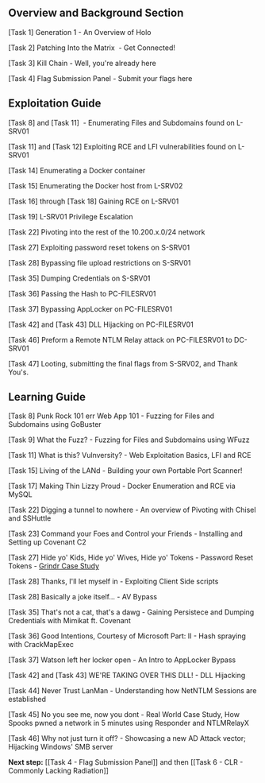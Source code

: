 
## Overview and Background Section

[Task 1] Generation 1 - An Overview of Holo

[Task 2] Patching Into the Matrix  - Get Connected!

[Task 3] Kill Chain - Well, you're already here

[Task 4] Flag Submission Panel - Submit your flags here

  

## Exploitation Guide

[Task 8] and [Task 11]  - Enumerating Files and Subdomains found on L-SRV01

[Task 11] and [Task 12] Exploiting RCE and LFI vulnerabilities found on L-SRV01

[Task 14] Enumerating a Docker container

[Task 15] Enumerating the Docker host from L-SRV02

[Task 16] through [Task 18] Gaining RCE on L-SRV01

[Task 19] L-SRV01 Privilege Escalation

[Task 22] Pivoting into the rest of the 10.200.x.0/24 network

[Task 27] Exploiting password reset tokens on S-SRV01  

[Task 28] Bypassing file upload restrictions on S-SRV01

[Task 35] Dumping Credentials on S-SRV01  

[Task 36] Passing the Hash to PC-FILESRV01

[Task 37] Bypassing AppLocker on PC-FILESRV01

[Task 42] and [Task 43] DLL Hijacking on PC-FILESRV01

[Task 46] Preform a Remote NTLM Relay attack on PC-FILESRV01 to DC-SRV01

[Task 47] Looting, submitting the final flags from S-SRV02, and Thank You's.

  

## Learning Guide

[Task 8] Punk Rock 101 err Web App 101 - Fuzzing for Files and  Subdomains using GoBuster

[Task 9] What the Fuzz? - Fuzzing for Files and Subdomains using WFuzz

[Task 11] What is this? Vulnversity? - Web Exploitation Basics, LFI and RCE

[Task 15] Living of the LANd - Building your own Portable Port Scanner!  

[Task 17] Making Thin Lizzy Proud - Docker Enumeration and RCE via MySQL

[Task 22] Digging a tunnel to nowhere - An overview of Pivoting with Chisel and SSHuttle

[Task 23] Command your Foes and Control your Friends - Installing and Setting up Covenant C2

[Task 27] Hide yo' Kids, Hide yo' Wives, Hide yo' Tokens - Password Reset Tokens - [Grindr Case Study](https://hackernoon.com/grindrs-reset-token-vulnerability-a-technical-deep-dive-5u1t3zdl)   

[Task 28] Thanks, I'll let myself in - Exploiting Client Side scripts

[Task 28] Basically a joke itself... - AV Bypass

[Task 35] That's not a cat, that's a dawg - Gaining Persistece and Dumping Credentials with Mimikat ft. Covenant

[Task 36] Good Intentions, Courtesy of Microsoft Part: II - Hash spraying with CrackMapExec

[Task 37] Watson left her locker open - An Intro to AppLocker Bypass

[Task 42] and [Task 43] WE'RE TAKING OVER THIS DLL! - DLL Hijacking 

[Task 44] Never Trust LanMan - Understanding how NetNTLM Sessions are established

[Task 45] No you see me, now you dont - Real World Case Study, How Spooks pwned a network in 5 minutes using Responder and NTLMRelayX 

[Task 46] Why not just turn it off? - Showcasing a new AD Attack vector; Hijacking Windows' SMB server


**Next step:** [[Task 4 - Flag Submission Panel]] and then [[Task 6 - CLR - Commonly Lacking Radiation]]


